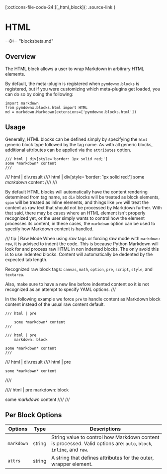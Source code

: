 [:octicons-file-code-24:][_html_block]{: .source-link }

# HTML

--8<-- "blocksbeta.md"

## Overview

The HTML block allows a user to wrap Markdown in arbitrary HTML elements.

By default, the meta-plugin is registered when `pymdownx.blocks` is registered, but if you were customizing which
meta-plugins get loaded, you can do so by doing the following:

```py3
import markdown
from pymdownx.blocks.html import HTML
md = markdown.Markdown(extensions=['pymdownx.blocks.html'])
```

## Usage

Generally, HTML blocks can be defined simply by specifying the `html` generic block type followed by the tag name. As
with all generic blocks, additional attributes can be applied via the `attributes` option.

```text title="HTML"
/// html | div[style='border: 1px solid red;']
some *markdown* content
///
```

/// html | div.result
//// html | div[style='border: 1px solid red;']
some *markdown* content
////
///

By default HTML blocks will automatically have the content rendering determined from tag name, so `div` blocks will be
treated as block elements, `span` will be treated as inline elements, and things like `pre` will treat the content as
raw text that should not be processed by Markdown further. With that said, there may be cases where an HTML element
isn't properly recognized yet, or the user simply wants to control how the element processes its content, in these
cases, the `markdown` option can be used to specify how Markdown content is handled.

/// tip | Raw Mode
When using _raw_ tags or forcing _raw_ mode with `markdown: raw`, it is advised to indent the code. This is because
Python Markdown will look for and process raw HTML in non indented blocks. The only avoid this is to use indented
blocks. Content will automatically be dedented by the expected tab length.

Recognized raw block tags: `canvas`, `math`, `option`, `pre`, `script`, `style`, and `textarea`.

Also, make sure to have a new line before indented content so it is not recognized as an attempt to specify YAML
options.
///

In the following example we force `pre` to handle content as Markdown block content instead of the usual raw content
default.


```text title="Pre as Block"
/// html | pre

    some *markdown* content
///

/// html | pre
    markdown: block

some *markdown* content
///
```

/// html | div.result
//// html | pre

    some *markdown* content
////

//// html | pre
    markdown: block

some *markdown* content
////
///

## Per Block Options

Options      | Type       | Descriptions
------------ | ---------- | ------------
`markdown`   | string     | String value to control how Markdown content is processed. Valid options are: `auto`, `block`, `inline`, and `raw`.
`attrs`      | string     | A string that defines attributes for the outer, wrapper element.
